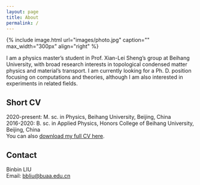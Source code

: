```yaml
---
layout: page
title: About
permalink: /
---
```


{% include image.html url="images/photo.jpg" caption="" max_width="300px" align="right" %}

 I am a physics master’s student in Prof. Xian-Lei Sheng’s group at Beihang University, with broad research interests in topological condensed matter physics and material’s transport. I am currently looking for a Ph. D. position focusing on computations and theories, although I am also interested in experiments in related fields.

## Short CV
2020-present: M. sc. in Physics, Beihang University, Beijing, China <br />
2016-2020: B. sc. in Applied Physics, Honors College of Beihang University, Beijing, China <br />
You can also [download my full CV here](assets/CV_BinBin_Liu.pdf).

## Contact
Binbin LIU <br />
Email: [bbliu@buaa.edu.cn]


<!-- 
[Yavin] <br />
[Yavin]: https://en.wikipedia.org/wiki/Yavin
-->
[bbliu@buaa.edu.cn]: mailto:bbliu@buaa.edu.cn
